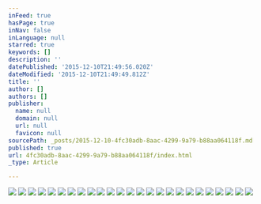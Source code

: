 ```yaml
---
inFeed: true
hasPage: true
inNav: false
inLanguage: null
starred: true
keywords: []
description: ''
datePublished: '2015-12-10T21:49:56.020Z'
dateModified: '2015-12-10T21:49:49.812Z'
title: ''
author: []
authors: []
publisher:
  name: null
  domain: null
  url: null
  favicon: null
sourcePath: _posts/2015-12-10-4fc30adb-8aac-4299-9a79-b88aa064118f.md
published: true
url: 4fc30adb-8aac-4299-9a79-b88aa064118f/index.html
_type: Article

---
```

![](https://the-grid-user-content.s3-us-west-2.amazonaws.com/7a222b25-3a32-46e2-a31c-74302521c680.jpg)
![](https://the-grid-user-content.s3-us-west-2.amazonaws.com/6b2d28f4-d44f-4c84-811f-50c180377c4d.jpg)
![](https://the-grid-user-content.s3-us-west-2.amazonaws.com/8a1556b5-e515-48ed-97ce-3e265c9bdb64.jpg)
![](https://the-grid-user-content.s3-us-west-2.amazonaws.com/bbba9161-9b19-4230-af79-fa2b3f41f1ee.jpg)
![](https://the-grid-user-content.s3-us-west-2.amazonaws.com/e7e1cc72-1eaa-4213-8395-55c265e7b122.jpg)
![](https://the-grid-user-content.s3-us-west-2.amazonaws.com/23d4fcb4-a570-471b-bb65-77a73bf186a3.jpg)
![](https://the-grid-user-content.s3-us-west-2.amazonaws.com/82bcd696-d9e4-4682-ad73-2e51eb9869a8.jpg)
![](https://the-grid-user-content.s3-us-west-2.amazonaws.com/70d60e3a-dcbe-4c53-8ee6-df5d8b936b8c.jpg)
![](https://the-grid-user-content.s3-us-west-2.amazonaws.com/a8d15a79-c77e-4e9a-944e-b3ac2c082fc5.jpg)
![](https://the-grid-user-content.s3-us-west-2.amazonaws.com/dc24d2dc-561c-40ac-a59d-c82493034bf3.jpg)
![](https://the-grid-user-content.s3-us-west-2.amazonaws.com/55da7d31-b084-470c-a34b-bbcb7375a0a1.jpg)
![](https://the-grid-user-content.s3-us-west-2.amazonaws.com/027f6cdd-0b27-492b-8dc3-874f17920b03.jpg)
![](https://the-grid-user-content.s3-us-west-2.amazonaws.com/e3622121-aff6-4b2a-9098-e9e6f4bc9775.jpg)
![](https://the-grid-user-content.s3-us-west-2.amazonaws.com/276b2514-de15-431f-bc96-1f3c073d2eca.jpg)
![](https://the-grid-user-content.s3-us-west-2.amazonaws.com/f8c42f5c-3668-4f76-875f-37af537f9b04.jpg)
![](https://the-grid-user-content.s3-us-west-2.amazonaws.com/b34ccdbd-6df4-40f8-ba19-3712543f198b.jpg)
![](https://the-grid-user-content.s3-us-west-2.amazonaws.com/1cb4f39d-80f1-48fd-8d6d-7ce903e020e9.jpg)
![](https://the-grid-user-content.s3-us-west-2.amazonaws.com/7832477a-6b78-4fae-8e22-8b5d5b93f76f.jpg)
![](https://the-grid-user-content.s3-us-west-2.amazonaws.com/40b8824c-798b-40f8-a26f-97c765d0a7c4.jpg)
![](https://the-grid-user-content.s3-us-west-2.amazonaws.com/65bd4f2d-929b-4043-8066-837e9efb4411.jpg)
![](https://the-grid-user-content.s3-us-west-2.amazonaws.com/7af2008e-89c1-4358-8153-8fc9d9d0b556.jpg)
![](https://the-grid-user-content.s3-us-west-2.amazonaws.com/6a0b9846-f753-4de4-b9e2-368208f3d7d4.jpg)
![](https://the-grid-user-content.s3-us-west-2.amazonaws.com/fd51b753-25e4-4de9-80ca-0be1d2bd60ba.jpg)
![](https://the-grid-user-content.s3-us-west-2.amazonaws.com/f2744447-33bd-414d-9a3b-5c83d837d4f0.jpg)
![](https://the-grid-user-content.s3-us-west-2.amazonaws.com/ce4258d1-53c8-4164-8344-2b3b1add1dee.jpg)